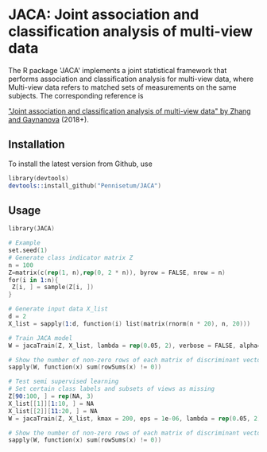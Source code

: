 # JACA: Joint association and classification analysis of multi-view data
The R package 'JACA' implements a joint statistical framework that  performs association and classification analysis for multi-view data, where Multi-view data refers to matched sets of measurements on the same subjects. The corresponding reference is

["Joint association and classification analysis of multi-view data" by Zhang and Gaynanova](https://arxiv.org/abs/1811.08511) (2018+).

## Installation

To install the latest version from Github, use
```s
library(devtools)
devtools::install_github("Pennisetum/JACA")
```
## Usage

```s
library(JACA)

# Example
set.seed(1)
# Generate class indicator matrix Z
n = 100
Z=matrix(c(rep(1, n),rep(0, 2 * n)), byrow = FALSE, nrow = n)
for(i in 1:n){
 Z[i, ] = sample(Z[i, ])
}

# Generate input data X_list
d = 2
X_list = sapply(1:d, function(i) list(matrix(rnorm(n * 20), n, 20)))

# Train JACA model
W = jacaTrain(Z, X_list, lambda = rep(0.05, 2), verbose = FALSE, alpha= 0.5, rho = 0.2)

# Show the number of non-zero rows of each matrix of discriminant vectors
sapply(W, function(x) sum(rowSums(x) != 0))

# Test semi supervised learning
# Set certain class labels and subsets of views as missing 
Z[90:100, ] = rep(NA, 3)
X_list[[1]][1:10, ] = NA
X_list[[2]][11:20, ] = NA
W = jacaTrain(Z, X_list, kmax = 200, eps = 1e-06, lambda = rep(0.05, 2),alpha = 0.5, rho = 0.2, missing = TRUE)

# Show the number of non-zero rows of each matrix of discriminant vectors
sapply(W, function(x) sum(rowSums(x) != 0))
